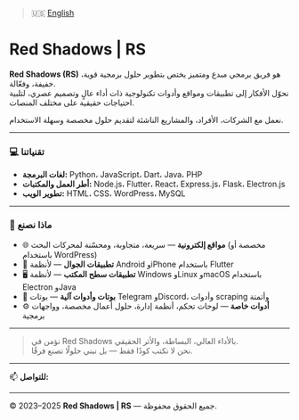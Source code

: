 > 🇺🇸 [English](README.md)

# Red Shadows | RS

**Red Shadows (RS)** هو فريق برمجي مبدع ومتميز يختص بتطوير حلول برمجية قوية، خفيفة، وفعّالة.  
نحوّل الأفكار إلى تطبيقات ومواقع وأدوات تكنولوجية ذات أداء عالٍ وتصميم عصري، لتلبية احتياجات حقيقية على مختلف المنصات.

نعمل مع الشركات، الأفراد، والمشاريع الناشئة لتقديم حلول مخصصة وسهلة الاستخدام.

---

### 💻 تقنياتنا

- **لغات البرمجة:** Python، JavaScript، Dart، Java، PHP  
- **أطر العمل والمكتبات:** Node.js، Flutter، React، Express.js، Flask، Electron.js  
- **تطوير الويب:** HTML، CSS، WordPress، MySQL

---

### 🔧 ماذا نصنع

- 🌐 **مواقع إلكترونية** — سريعة، متجاوبة، ومحسّنة لمحركات البحث (مخصصة أو باستخدام WordPress)  
- 📱 **تطبيقات الجوال** — لأنظمة Android وiPhone باستخدام Flutter  
- 🖥️ **تطبيقات سطح المكتب** — لأنظمة Windows وLinux وmacOS باستخدام Electron وJava  
- 🤖 **بوتات وأدوات آلية** — بوتات Telegram وDiscord، وأدوات scraping وأتمتة  
- ⚙️ **أدوات خاصة** — لوحات تحكم، أنظمة إدارة، حلول أعمال مخصصة، وواجهات برمجية

---

> نؤمن في Red Shadows بالأداء العالي، البساطة، والأثر الحقيقي.  
> نحن لا نكتب كودًا فقط — بل نبني حلولًا تصنع فرقًا.

---

📫 **للتواصل:** []()

---

© 2023–2025 **Red Shadows | RS** — جميع الحقوق محفوظة.
